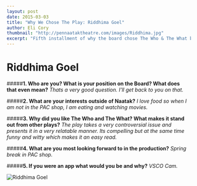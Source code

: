 ```yaml
---
layout: post
date: 2015-03-03
title: "Why We Chose The Play: Riddhima Goel"
author: Eli Cory
thumbnail: "http://pennaataktheatre.com/images/Riddhima.jpg"
excerpt: "Fifth installment of why the board chose The Who & The What by Ayad Akhtar."
---
```


Riddhima Goel
=============

#####**1. Who are you? What is your position on the Board? What does that even mean?**
*Thats a very good question. I'll get back to you on that.*

#####**2. What are your interests outside of Naatak?**
*I love food so when I am not in the PAC shop, I am eating and watching movies.*

#####**3. Why did you like The Who and The What? What makes it stand out from other plays?**
*The play takes a very controversial issue and presents it in a very relatable manner. Its compelling but at the same time funny and witty which makes it an easy read.*

#####**4. What are you most looking forward to in the production?**
*Spring break in PAC shop.*

#####**5. If you were an app what would you be and why?**
*VSCO Cam.*

![Riddhima Goel](http://pennaataktheatre.com/images/Riddhima.jpg)
